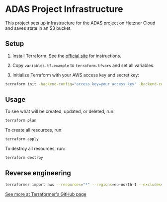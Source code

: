 # ADAS Project Infrastructure

This project sets up infrastructure for the ADAS project on Hetzner Cloud and saves state in an S3 bucket.

## Setup

1. Install Terraform. See the [official site](https://learn.hashicorp.com/tutorials/terraform/install-cli) for instructions.

2. Copy `variables.tf.example` to `terraform.tfvars` and set all variables.

3. Initialize Terraform with your AWS access key and secret key:

```bash
terraform init -backend-config="access_key=your_access_key" -backend-config="secret_key=your_secret_key"
```

## Usage

To see what will be created, updated, or deleted, run:

```bash
terraform plan
```

To create all resources, run:

```bash 
terraform apply
```

To destroy all resources, run:

```bash
terraform destroy
```

## Reverse engineering
```bash
terraformer import aws --resources="*" --regions=eu-north-1 --excludes=iam,identitystore
```

[See more at Terraformer's GitHub page](https://github.com/GoogleCloudPlatform/terraformer)


    